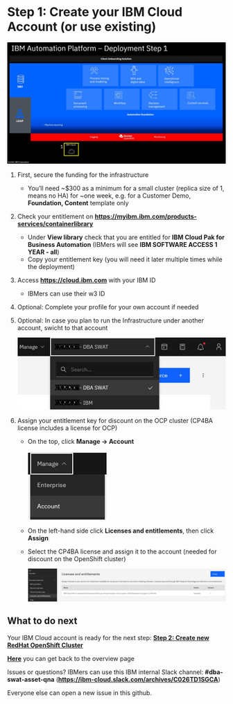 # Step 1: Create your IBM Cloud Account (or use existing)

![Overview](images/overview01.jpg "Overview")

1. First, secure the funding for the infrastructure
   - You’ll need ~$300 as a minimum for a small cluster (replica size of 1, means no HA) for ~one week, e.g. for a Customer Demo, **Foundation, Content** template only

2. Check your entitlement on **https://myibm.ibm.com/products-services/containerlibrary**
   - Under **View library** check that you are entitled for **IBM Cloud Pak for Business Automation** (IBMers will see **IBM SOFTWARE ACCESS 1 YEAR - all**)
   - Copy your entitlement key (you will need it later multiple times while the deployment)

3. Access **https://cloud.ibm.com** with your IBM ID
   - IBMers can use their w3 ID

4. Optional: Complete your profile for your own account if needed

5. Optional: In case you plan to run the Infrastructure under another account, swicht to that account
   
   ![Select Account](images/selectAccount.jpg "Select Account")

6. Assign your entitlement key for discount on the OCP cluster (CP4BA license includes a license for OCP)
   - On the top, click **Manage -> Account**
     
     ![Manage Account](images/applyLicense01.jpg "Manage Account")
     
   - On the left-hand side click **Licenses and entitlements**, then click **Assign**
   - Select the CP4BA license and assign it to the account (needed for discount on the OpenShift cluster)
     
     ![Apply License](images/applyLicense02.jpg "Apply License")

## What to do next

Your IBM Cloud account is ready for the next step: **[Step 2: Create new RedHat OpenShift Cluster](02createRedHatOpenShiftCluster.md)**

**[Here](Readme.md)** you can get back to the overview page

Issues or questions? IBMers can use this IBM internal Slack channel: **#dba-swat-asset-qna** (**https://ibm-cloud.slack.com/archives/C026TD1SGCA**)

Everyone else can open a new issue in this github.

